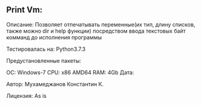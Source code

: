 
Print Vm:
---------------

Описание: Позволяет отпечатывать переменные(их тип, длину списков, также можно dir и help функции)
посредством ввода текстовых байт комманд до исполнения программы

Тестировалась на: Python3.7.3

Предустановленные пакеты:

ОС: Windows-7
CPU: x86 AMD64
RAM: 4Gb
Дата:

Автор: Мухамеджанов Константин К.

Лицензия: As is

